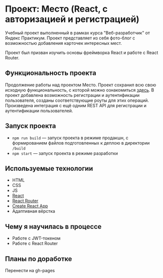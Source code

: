 # Проект: Место (React, с авторизацией и регистрацией)

Учебный проект выполненный в рамках курса "Веб-разработчик" от Яндекс Практикум. Проект представляет из себя фото-блог с возможностью добавления карточек интересных мест.

Проект был призван изучить основы фреймворка React и работе с React Router.

## Функциональность проекта

Продолжение работы над проектом Место. Проект сохранил всю свою исходную функциональность, с которой можно ознакомиться [здесь](https://github.com/iren4ik/mesto-react). В проект добавлена возможность регистрации и аутентификации пользователя, созданы соответствующие роуты для этих операций. Произведена интеграция с ещё одним REST API для регистрации и аутентификации пользователей.

## Запуск проекта

- `npm run build` — запуск проекта в режиме продакшн, с формированием файлов подготовленных к деплою в директории `/build`
- `npm start` — запуск проекта в режиме разработки

## Используемые технологии

- HTML
- CSS
- JS
- [React](https://react.dev/)
- [React Router](https://reactrouter.com/en/main)
- [Create React App](https://create-react-app.dev/)
- Адаптивная вёрстка

## Чему я научилась в процессе

- Работе с JWT-токеном
- Работе с React Router

## Планы по доработке

Перенести на gh-pages
